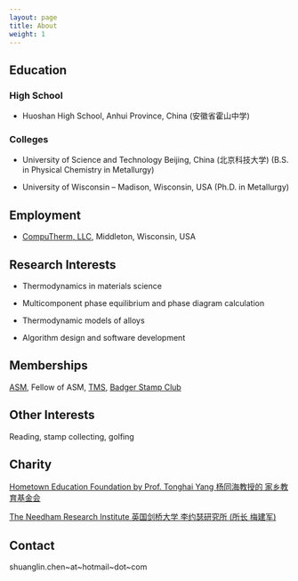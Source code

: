 ```yaml
---
layout: page
title: About
weight: 1
---
```


## Education

### High School

* Huoshan High School, Anhui Province, China (安徽省霍山中学)

### Colleges

+ University of Science and Technology Beijing, China (北京科技大学) (B.S. in Physical Chemistry in Metallurgy)

+ University of Wisconsin – Madison, Wisconsin, USA (Ph.D. in Metallurgy)


## Employment

+ [CompuTherm, LLC](http://www.computherm.com), Middleton, Wisconsin, USA

## Research Interests

+ Thermodynamics in materials science

+ Multicomponent phase equilibrium and phase diagram calculation

+ Thermodynamic models of alloys

+ Algorithm design and software development

## Memberships

[ASM](http://www.asminternational.org/home), Fellow of ASM, [TMS][tms link], [Badger Stamp Club][BSC link]

[tms link]: http://www.tms.org/TMSHome.aspx

[BSC link]: https://wfscstamps.org/Clubs/Badger.shtml

## Other Interests

Reading, stamp collecting, golfing

## Charity

[Hometown Education Foundation by Prof. Tonghai Yang 杨同海教授的 家乡教育基金会][HEF link]

[HEF link]: http://www.hometowneducation.org

[The Needham Research Institute 英国剑桥大学 李约瑟研究所 (所长 梅建军)][NRI link]

[NRI link]: http://www.nri.cam.ac.uk/

## Contact

shuanglin.chen~at~hotmail~dot~com

